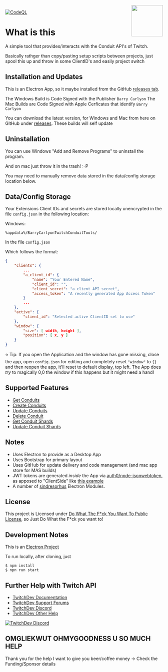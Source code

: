 <img src="https://github.com/BarryCarlyon/twitch_conduit_tools/assets/20999/65d1da45-617b-481b-bf57-57b290481b23" width="100" align="right" />

[![CodeQL](https://github.com/BarryCarlyon/twitch_conduit_tools/actions/workflows/codeql.yml/badge.svg)](https://github.com/BarryCarlyon/twitch_conduit_tools/actions/workflows/codeql.yml)

# What is this

A simple tool that provides/interacts with the Conduit API's of Twitch.

Basically rathger than copy/pasting setup scripts between projects, just spool this up and throw in some ClientID's and easily project switch

## Installation and Updates

This is an Electron App, so it maybe installed from the GitHub [releases tab](https://github.com/BarryCarlyon/twitch_conduit_tools/releases).

The Windows Build is Code Signed with the Publisher `Barry Carlyon`
The Mac Builds are Code Signed with Apple Cerficates that identify `Barry Carlyon`

You can download the latest version, for Windows and Mac from here on GitHub under [releases](https://github.com/BarryCarlyon/twitch_conduit_tools/releases). These builds will self update

## Uninstallation

You can use Windows "Add and Remove Programs" to uninstall the program.

And on mac just throw it in the trash! :-P

You may need to manually remove data stored in the data/config storage location below.

## Data/Config Storage

Your Extensions Client IDs and secrets are stored locally unencrypted in the file `config.json` in the following location:

Windows:

```
%appdata%/BarryCarlyonTwitchConduitTools/
```

In the file `config.json`

Which follows the format:

```json
{
    "clients": {
        ...
        "a_client_id": {
            "name": "Your Entered Name",
            "client_id": "",
            "client_secret": "a client API secret",
            "access_token": "A recently generated App Access Token"
        }
        ...
    },
    "active": {
        "client_id": "Selected active ClientID set to use"
    },
    "window": {
        "size": [ width, height ],
        "position": [ x, y ]
    }
}
```

⭐ Tip: If you open the Application and the window has gone missing, close the app, open `config.json` for editing and completely reset `"window"` to `{}` and then reopen the app, it'll reset to default display, top left. The App does _try_ to magically 0,0 the window if this happens but it might need a hand!

## Supported Features

- [Get Conduits](https://dev.twitch.tv/docs/api/reference/#get-conduits)
- [Create Conduits](https://dev.twitch.tv/docs/api/reference/#create-conduits)
- [Update Conduits](https://dev.twitch.tv/docs/api/reference/#update-conduits)
- [Delete Conduit](https://dev.twitch.tv/docs/api/reference/#delete-conduit)
- [Get Conduit Shards](https://dev.twitch.tv/docs/api/reference/#get-conduit-shards)
- [Update Conduit Shards](https://dev.twitch.tv/docs/api/reference/#update-conduit-shards)

## Notes

- Uses Electron to provide as a Desktop App
- Uses Bootstrap for primary layout
- Uses GitHub for update delivery and code management (and mac app store for MAS builds)
- JWT tokens are generated _inside_ the App via [auth0/node-jsonwebtoken](https://github.com/auth0/node-jsonwebtoken), as apposed to "ClientSide" like [this example](https://barrycarlyon.github.io/twitch_misc/examples/extension_config/)
- A number of [sindresorhus](https://github.com/sindresorhus/) Electron Modules.

## License

This project is Licensed under [Do What The F*ck You Want To Public License](https://github.com/BarryCarlyon/twitch_extension_tools/blob/main/LICENSE), so Just Do What the F*ck you want to!

## Development Notes

This is an [Electron Project](https://www.electronjs.org/)

To run locally, after cloning, just

```
$ npm install
$ npn run start
```

## Further Help with Twitch API

- [TwitchDev Documentation](http://dev.twitch.tv/docs)
- [TwitchDev Support Forums](https://discuss.dev.twitch.tv/)
- [TwitchDev Discord](https://link.twitch.tv/devchat)
- [TwitchDev Other Help](https://dev.twitch.tv/support)

[![TwitchDev Discord](https://discordapp.com/api/guilds/504015559252377601/embed.png?style=banner2)](https://link.twitch.tv/devchat)

## OMGLIEKWUT OHMYGOODNESS U SO MUCH HELP

Thank you for the help I want to give you beer/coffee money -> Check the Funding/Sponsor details

